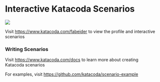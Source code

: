 # Interactive Katacoda Scenarios

[![](http://shields.katacoda.com/katacoda/fabeider/count.svg)](https://www.katacoda.com/fabeider "Get your profile on Katacoda.com")

Visit https://www.katacoda.com/fabeider to view the profile and interactive scenarios

### Writing Scenarios
Visit https://www.katacoda.com/docs to learn more about creating Katacoda scenarios

For examples, visit https://github.com/katacoda/scenario-example
